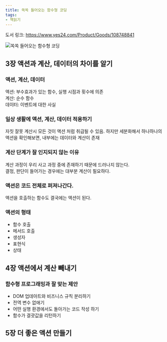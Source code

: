 ```yaml
---
title: 쏙쏙 들어오는 함수형 코딩
tags: 
- 책읽기
---
```

도서 링크: https://www.yes24.com/Product/Goods/108748841 

![쏙쏙 들어오는 함수형 코딩](https://image.yes24.com/goods/108748841/XL)


## 3장 액션과 계산, 데이터의 차이를 알기

### 액션, 계산, 데이터  
액션: 부수효과가 있는 함수, 실행 시점과 횟수에 의존  
계산: 순수 함수  
데이터: 이벤트에 대한 사실  

### 일상 생활에 액션, 계산, 데이터 적용하기  
자칫 잘못 계산시 모든 것이 액션 처럼 취급될 수 있음. 하지만 세분화해서 하나하나의 액션을 확인해보면, 내부에는 데이터와 계산이 존재

### 계산 단계가 잘 인지되지 않는 이유
계산 과정이 우리 사고 과정 중에 존재하기 때문에 드러나지 않는다.  
결정, 판단이 들어가는 경우에는 대부분 계산이 필요하다.  

### 액션은 코드 전체로 퍼져나간다.
액션을 호출하는 함수도 결국에는 액션이 된다.  

### 액션의 형태  
- 함수 호출  
- 메서드 호출  
- 생성자  
- 표현식  
- 상태  

## 4장 액션에서 계산 빼내기  
### 함수형 프로그래밍과 잘 맞는 제안
- DOM 업데아트와 비즈니스 규칙 분리하기
- 전역 변수 없애기
- 어떤 실행 환경에서도 돌아가는 코드 작성 하기
- 함수가 결괏값을 리턴하기

## 5장 더 좋은 액션 만들기